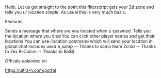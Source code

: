 Hello, Let us get straight to the point this filterscript gets your 2d zone and tells you ur location simple. As usual this is very much basic.

Features

Sends a message that where are you located when u spawned.
Tells you the location where you died
You can click other player names and get their locations
You can use /location command which will send your location in global chat
Includes used a_samp -- Thanks to samp team Zcmd -- Thanks to Zex B-Colors -- Thanks to Bo$$

Officaly uplaoded on

https://ultra-h.com/portal
